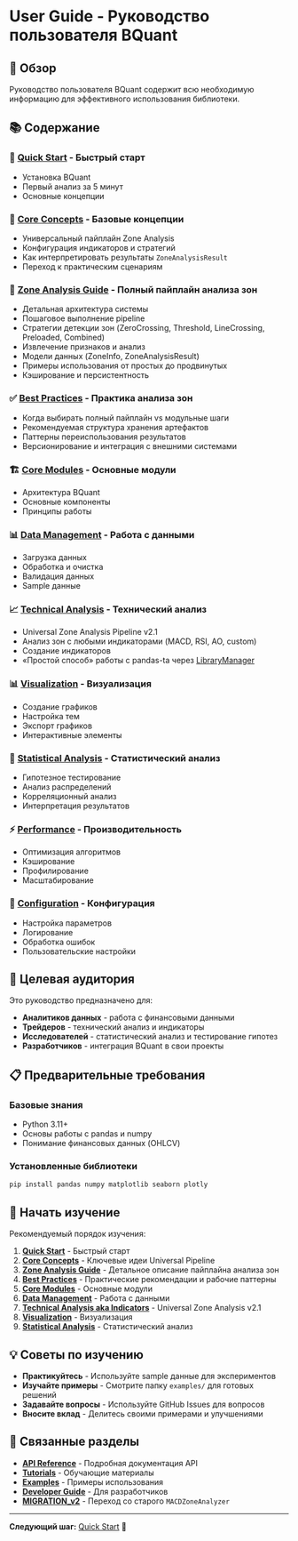 # User Guide - Руководство пользователя BQuant

## 📖 Обзор

Руководство пользователя BQuant содержит всю необходимую информацию для эффективного использования библиотеки.

## 📚 Содержание

### 🚀 [Quick Start](quick_start.md) - Быстрый старт
- Установка BQuant
- Первый анализ за 5 минут
- Основные концепции

### 🧠 [Core Concepts](core_concepts.md) - Базовые концепции
- Универсальный пайплайн Zone Analysis
- Конфигурация индикаторов и стратегий
- Как интерпретировать результаты `ZoneAnalysisResult`
- Переход к практическим сценариям

### 🔄 [Zone Analysis Guide](zone_analysis.md) - Полный пайплайн анализа зон
- Детальная архитектура системы
- Пошаговое выполнение pipeline
- Стратегии детекции зон (ZeroCrossing, Threshold, LineCrossing, Preloaded, Combined)
- Извлечение признаков и анализ
- Модели данных (ZoneInfo, ZoneAnalysisResult)
- Примеры использования от простых до продвинутых
- Кэширование и персистентность

### ✅ [Best Practices](best_practices.md) - Практика анализа зон
- Когда выбирать полный пайплайн vs модульные шаги
- Рекомендуемая структура хранения артефактов
- Паттерны переиспользования результатов
- Версионирование и интеграция с внешними системами

### 🏗️ [Core Modules](../api/core/README.md) - Основные модули
- Архитектура BQuant
- Основные компоненты
- Принципы работы

### 📊 [Data Management](../api/data/README.md) - Работа с данными
- Загрузка данных
- Обработка и очистка
- Валидация данных
- Sample данные

### 📈 [Technical Analysis](../api/indicators/README.md) - Технический анализ
- Universal Zone Analysis Pipeline v2.1
- Анализ зон с любыми индикаторами (MACD, RSI, AO, custom)
- Создание индикаторов
- «Простой способ» работы с pandas-ta через [LibraryManager](../api/indicators/library_manager.md)

### 📊 [Visualization](../api/visualization/README.md) - Визуализация
- Создание графиков
- Настройка тем
- Экспорт графиков
- Интерактивные элементы

### 🔬 [Statistical Analysis](../api/analysis/README.md) - Статистический анализ
- Гипотезное тестирование
- Анализ распределений
- Корреляционный анализ
- Интерпретация результатов

### ⚡ [Performance](../api/core/README.md) - Производительность
- Оптимизация алгоритмов
- Кэширование
- Профилирование
- Масштабирование

### 🔧 [Configuration](../api/core/README.md) - Конфигурация
- Настройка параметров
- Логирование
- Обработка ошибок
- Пользовательские настройки

## 🎯 Целевая аудитория

Это руководство предназначено для:

- **Аналитиков данных** - работа с финансовыми данными
- **Трейдеров** - технический анализ и индикаторы
- **Исследователей** - статистический анализ и тестирование гипотез
- **Разработчиков** - интеграция BQuant в свои проекты

## 📋 Предварительные требования

### Базовые знания
- Python 3.11+
- Основы работы с pandas и numpy
- Понимание финансовых данных (OHLCV)

### Установленные библиотеки
```bash
pip install pandas numpy matplotlib seaborn plotly
```

## 🚀 Начать изучение

Рекомендуемый порядок изучения:

1. **[Quick Start](quick_start.md)** - Быстрый старт
2. **[Core Concepts](core_concepts.md)** - Ключевые идеи Universal Pipeline
3. **[Zone Analysis Guide](zone_analysis.md)** - Детальное описание пайплайна анализа зон
4. **[Best Practices](best_practices.md)** - Практические рекомендации и рабочие паттерны
5. **[Core Modules](../api/core/README.md)** - Основные модули
6. **[Data Management](../api/data/README.md)** - Работа с данными
7. **[Technical Analysis aka Indicators](../api/indicators/README.md)** - Universal Zone Analysis v2.1
8. **[Visualization](../api/visualization/README.md)** - Визуализация
9. **[Statistical Analysis](../api/analysis/README.md)** - Статистический анализ

## 💡 Советы по изучению

- **Практикуйтесь** - Используйте sample данные для экспериментов
- **Изучайте примеры** - Смотрите папку `examples/` для готовых решений
- **Задавайте вопросы** - Используйте GitHub Issues для вопросов
- **Вносите вклад** - Делитесь своими примерами и улучшениями

## 🔗 Связанные разделы

- **[API Reference](../api/README.md)** - Подробная документация API
- **[Tutorials](../tutorials/README.md)** - Обучающие материалы
- **[Examples](../examples/README.md)** - Примеры использования
- **[Developer Guide](../developer_guide/README.md)** - Для разработчиков
- **[MIGRATION_v2](../MIGRATION_v2.md)** - Переход со старого `MACDZoneAnalyzer`

---

**Следующий шаг:** [Quick Start](quick_start.md) 🚀
